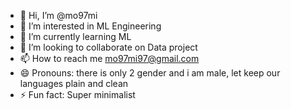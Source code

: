 - 👋 Hi, I’m @mo97mi
- 👀 I’m interested in ML Engineering
- 🌱 I’m currently learning ML
- 💞️ I’m looking to collaborate on Data project
- 📫 How to reach me mo97mi97@gmail.com
- 😄 Pronouns: there is only 2 gender and i am male, let keep our languages plain and clean
- ⚡ Fun fact: Super minimalist

<!---
mo97mi/mo97mi is a ✨ special ✨ repository because its `README.md` (this file) appears on your GitHub profile.
You can click the Preview link to take a look at your changes.
--->
